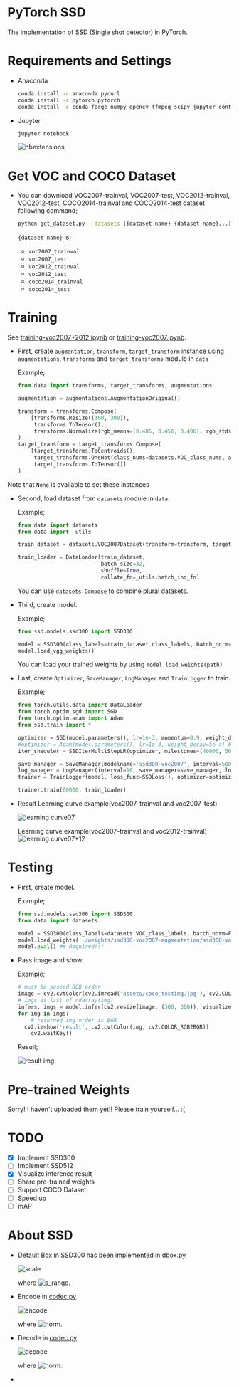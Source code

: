 # PyTorch SSD
The implementation of SSD (Single shot detector) in PyTorch.

# Requirements and Settings

- Anaconda

  ```bash
  conda install -c anaconda pycurl
  conda install -c pytorch pytorch
  conda install -c conda-forge numpy opencv ffmpeg scipy jupyter_contrib_nbextensions jupyter_nbextensions_configurator
  ```

- Jupyter

  ```bash
  jupyter notebook
  ```

  ![nbextensions](https://user-images.githubusercontent.com/16914891/80898698-67145d80-8d41-11ea-92c3-76c3791bdb9f.png)

  

# Get VOC and COCO Dataset

- You can download VOC2007-trainval, VOC2007-test, VOC2012-trainval, VOC2012-test, COCO2014-trainval and COCO2014-test dataset following command;

  ```bash
  python get_dataset.py --datasets [{dataset name} {dataset name}...]
  ```

  `{dataset name}` is;

  - `voc2007_trainval`
  - `voc2007_test`
  - `voc2012_trainval`
  - `voc2012_test`
  - `coco2014_trainval` 
  - `coco2014_test`

# Training

See [training-voc2007+2012.ipynb](https://github.com/jjjkkkjjj/pytorch_SSD/blob/master/demo/training-voc2007%2B2012.ipynb) or [training-voc2007.ipynb](https://github.com/jjjkkkjjj/pytorch_SSD/blob/master/demo/training-voc2007.ipynb).

- First, create `augmentation`, `transform`, `target_transform` instance using `augmentations`, `transforms` and `target_transforms` module in `data`

  Example;

  ```python
  from data import transforms, target_transforms, augmentations
  
  augmentation = augmentations.AugmentationOriginal()
  
  transform = transforms.Compose(
      [transforms.Resize((300, 300)),
       transforms.ToTensor(),
       transforms.Normalize(rgb_means=(0.485, 0.456, 0.406), rgb_stds=(0.229, 0.224, 0.225))]
  )
  target_transform = target_transforms.Compose(
      [target_transforms.ToCentroids(),
       target_transforms.OneHot(class_nums=datasets.VOC_class_nums, add_background=True),
       target_transforms.ToTensor()]
  )
  ```
  

Note that `None` is available to set these instances

- Second, load dataset from `datasets` module in `data`.

  Example;

  ```python
  from data import datasets
  from data import _utils
  
  train_dataset = datasets.VOC2007Dataset(transform=transform, target_transform=target_transform, augmentation=augmentation)
  
  train_loader = DataLoader(train_dataset,
                            batch_size=32,
                            shuffle=True,
                            collate_fn=_utils.batch_ind_fn)
  ```

  You can use `datasets.Compose` to combine plural datasets.

- Third, create model.

  Example;

  ```python
  from ssd.models.ssd300 import SSD300
  
  model = SSD300(class_labels=train_dataset.class_labels, batch_norm=False)
  model.load_vgg_weights()
  ```

  You can load your trained weights by using `model.load_weights(path)`

- Last, create `Optimizer`, `SaveManager`, `LogManager` and `TrainLogger` to train.

  Example;

  ```python
  from torch.utils.data import DataLoader
  from torch.optim.sgd import SGD
  from torch.optim.adam import Adam
  from ssd.train import *
  
  optimizer = SGD(model.parameters(), lr=1e-3, momentum=0.9, weight_decay=5e-4) # slower
  #optimizer = Adam(model.parameters(), lr=1e-3, weight_decay=5e-4) # faster
  iter_sheduler = SSDIterMultiStepLR(optimizer, milestones=(40000, 50000), gamma=0.1, verbose=True)
  
  save_manager = SaveManager(modelname='ssd300-voc2007', interval=5000, max_checkpoints=15, plot_yrange=(0, 8))
  log_manager = LogManager(interval=10, save_manager=save_manager, loss_interval=10, live_graph=LiveGraph((0, 8)))
  trainer = TrainLogger(model, loss_func=SSDLoss(), optimizer=optimizer, scheduler=iter_sheduler, log_manager=log_manager, gpu=True)
  
  trainer.train(60000, train_loader)
  ```

- Result
  Learning curve example(voc2007-trainval and voc2007-test)

  ![learning curve07](assets/ssd300-voc2007_learning-curve_i-60000.png?raw=true "learning curve")
  
  
  Learning curve example(voc2007-trainval and voc2012-trainval)
  ![learning curve07+12](assets/ssd300-voc2007+2012_learning-curve_i-80000.png?raw=true "learning curve")

# Testing

- First, create model.

  Example;

  ```python
  from ssd.models.ssd300 import SSD300
  from data import datasets
  
  model = SSD300(class_labels=datasets.VOC_class_labels, batch_norm=False)
  model.load_weights('./weights/ssd300-voc2007-augmentation/ssd300-voc2007_i-60000.pth')
  model.eval() ## Required!!!
  ```

- Pass image and show.

  Example;

  ```python
  # must be passed RGB order
  image = cv2.cvtColor(cv2.imread('assets/coco_testimg.jpg'), cv2.COLOR_BGR2RGB)
  # imgs is list of ndarray(img)
  infers, imgs = model.infer(cv2.resize(image, (300, 300)), visualize=True, toNorm=True)
  for img in imgs: 
      # returned img order is BGR
    cv2.imshow('result', cv2.cvtColor(img, cv2.COLOR_RGB2BGR))
      cv2.waitKey()
  ```
  
  Result;
  
  ![result img](assets/coco_testimg-result.jpg?raw=true "result img")

# Pre-trained Weights

Sorry! I haven't uploaded them yet!! Please train yourself... :(

# TODO

- [x] Implement SSD300
- [ ] Implement SSD512
- [x] Visualize inference result
- [ ] Share pre-trained weights
- [ ] Support COCO Dataset
- [ ] Speed up
- [ ] mAP

# About SSD

- Default Box in SSD300 has been implemented in [dbox.py](https://github.com/jjjkkkjjj/pytorch_SSD/blob/master/ssd/core/boxes/dbox.py)

  ![scale](https://user-images.githubusercontent.com/16914891/80902072-f5daa780-8d4c-11ea-86ea-0f837aed2a7a.png)
  
  where ![s_range](https://user-images.githubusercontent.com/16914891/80902408-0ee35880-8d4d-11ea-9e02-32f9b76ae4ad.png).

<!--
$$
  s_k = \begin{cases}
          0.1 &k=0 \\
          s_{min} + \frac{s_{max}-s_{min}}{m-2}(k-1) &k = 1 \ldots m-1
          \end{cases},
$$

  where $s_{min}=0.2, s_{max}=0.9$.
-->

- Encode in [codec.py](https://github.com/jjjkkkjjj/pytorch_SSD/blob/master/ssd/core/boxes/codec.py)

  ![encode](https://user-images.githubusercontent.com/16914891/80902084-f6733e00-8d4c-11ea-822c-b4fbf1f7410d.png)

  where ![norm](https://user-images.githubusercontent.com/16914891/80902089-f70bd480-8d4c-11ea-93d3-73392193a07b.png).

<!--
$$
  \begin{align*}
      (\hat{g}_{j}^{cx},\hat{g}_{j}^{cy})&=\left( \frac{\frac{g_{j}^{cx}-d_{i}^{cx}}{d_{i}^{w}}-\mu^{cx}}{\sigma^{cx}}, \frac{\frac{g_{j}^{cy}-d_{i}^{cy}}{d_{i}^{h}}-\mu^{cy}}{\sigma^{cy}} \right) \\
      (\hat{g}_{j}^{w}, \hat{g}_{j}^{h})&=\left( \frac{\log{\frac{g_j^{w}}{d_{i}^{w}}}-\mu^{w}}{\sigma^{w}}, \frac{\log{\frac{g_j^{h}}{d_{i}^{h}}}-\mu^{h}}{\sigma^{h}} \right)
  \end{align*},
$$

  where $\bf{\mu}=(\mu^{cx},\mu^{cy},\mu^{w},\mu^{h})=(0,0,0,0),\bf{\sigma}=(\sigma^{cx},\sigma^{cy},\sigma^{w},\sigma^{h})=(0.1,0.1,0.2,0.2)$.
-->

- Decode in [codec.py](https://github.com/jjjkkkjjj/pytorch_SSD/blob/master/ssd/core/boxes/codec.py)

  ![decode](https://user-images.githubusercontent.com/16914891/80902094-f70bd480-8d4c-11ea-940e-ab70248c3d5e.png)

  where ![norm](https://user-images.githubusercontent.com/16914891/80902089-f70bd480-8d4c-11ea-93d3-73392193a07b.png).

<!--
$$
  \begin{align*}
      (\hat{p}_{j}^{cx}, \hat{p}_{j}^{cy})&=(d_{i}^{w}(p_{j}^{cx}\sigma^{cx}+\mu^{cx})+d_{i}^{cx}, d_{i}^{h}(p_{j}^{cy}\sigma^{cy}+\mu^{cy})+d_{i}^{cy}) \\
      (\hat{p}_{j}^{w}, \hat{p}_{j}^{h})&=(d_{i}^{w}\exp(p_{j}^{w}\sigma^{w}+\mu^{w}), d_{i}^{h}\exp(p_{j}^{h}\sigma^{h}+\mu^{h}))
  \end{align*},
$$

  where $\bf{\mu}=(\mu^{cx},\mu^{cy},\mu^{w},\mu^{h})=(0,0,0,0),\bf{\sigma}=(\sigma^{cx},\sigma^{cy},\sigma^{w},\sigma^{h})=(0.1,0.1,0.2,0.2)$.
-->

- 

